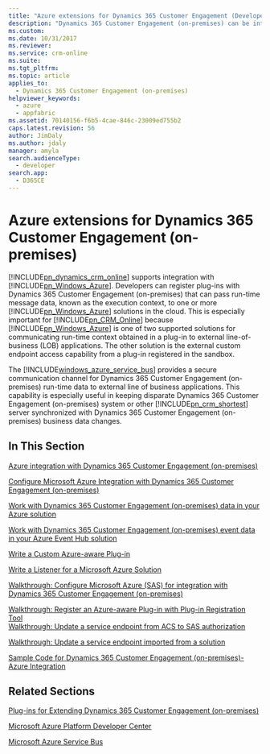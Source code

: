 ```yaml
---
title: "Azure extensions for Dynamics 365 Customer Engagement (Developer Guide for Dynamics 365 Customer Engagement (on-premises))| MicrosoftDocs"
description: "Dynamics 365 Customer Engagement (on-premises) can be integrated with Microsoft Azure. Developers can register plug-ins with Dynamics 365 Customer Engagement (on-premises) that can pass run-time message data, to one or more Microsoft Azure solutions in the cloud."
ms.custom: 
ms.date: 10/31/2017
ms.reviewer: 
ms.service: crm-online
ms.suite: 
ms.tgt_pltfrm: 
ms.topic: article
applies_to: 
  - Dynamics 365 Customer Engagement (on-premises)
helpviewer_keywords: 
  - azure
  - appfabric
ms.assetid: 70140156-f6b5-4cae-846c-23009ed755b2
caps.latest.revision: 56
author: JimDaly
ms.author: jdaly
manager: amyla
search.audienceType: 
  - developer
search.app: 
  - D365CE
---
```

# Azure extensions for Dynamics 365 Customer Engagement (on-premises)

[!INCLUDE[pn_dynamics_crm_online](../includes/pn-dynamics-crm-online.md)] supports integration with [!INCLUDE[pn_Windows_Azure](../includes/pn-windows-azure.md)]. Developers can register plug-ins with Dynamics 365 Customer Engagement (on-premises) that can pass run-time message data, known as the execution context, to one or more [!INCLUDE[pn_Windows_Azure](../includes/pn-windows-azure.md)] solutions in the cloud. This is especially important for [!INCLUDE[pn_CRM_Online](../includes/pn-crm-online.md)] because [!INCLUDE[pn_Windows_Azure](../includes/pn-windows-azure.md)] is one of two supported solutions for communicating run-time context obtained in a plug-in to external line-of-business (LOB) applications. The other solution is the external custom endpoint access capability from a plug-in registered in the sandbox.  
  
 The [!INCLUDE[windows_azure_service_bus](../includes/windows-azure-service-bus.md)] provides a secure communication channel for Dynamics 365 Customer Engagement (on-premises) run-time data to external line of business applications. This capability is especially useful in keeping disparate Dynamics 365 Customer Engagement (on-premises) system or other [!INCLUDE[pn_crm_shortest](../includes/pn-crm-shortest.md)] server synchronized with Dynamics 365 Customer Engagement (on-premises) business data changes.  
  
## In This Section  
 [Azure integration with Dynamics 365 Customer Engagement (on-premises)](azure-integration.md)  
  
 [Configure Microsoft Azure Integration with Dynamics 365 Customer Engagement (on-premises)](configure-azure-integration.md)  
  
 [Work with Dynamics 365 Customer Engagement (on-premises) data in your Azure solution](work-data-azure-solution.md)  
  
 [Work with Dynamics 365 Customer Engagement (on-premises) event data in your Azure Event Hub solution](work-event-data-azure-event-hub-solution.md)  
  
 [Write a Custom Azure-aware Plug-in](write-custom-azure-aware-plugin.md)  
  
 [Write a Listener for a Microsoft Azure Solution](write-listener-application-azure-solution.md)  
  
 [Walkthrough: Configure Microsoft Azure (SAS) for integration with Dynamics 365 Customer Engagement (on-premises)](walkthrough-configure-azure-sas-integration.md)  
  
 [Walkthrough: Register an Azure-aware Plug-in with Plug-in Registration Tool](walkthrough-register-azure-aware-plug-in-using-plug-in-registration-tool.md)  
 [Walkthrough: Update a service endpoint from ACS to SAS authorization](walkthrough-update-service-endpoint-acs-sas-authorization.md)  
  
 [Walkthrough: Update a service endpoint imported from a solution](walkthrough-update-service-endpoint-imported-solution.md)  
  
 [Sample Code for Dynamics 365 Customer Engagement (on-premises)-Azure Integration](sample-code-azure-integration.md)  
  
## Related Sections  
 [Plug-ins for Extending Dynamics 365 Customer Engagement (on-premises)](write-plugin-extend-business-processes.md)  
  
 [Microsoft Azure Platform Developer Center](https://msdn.microsoft.com/azure/default.aspx)  
  
 [Microsoft Azure Service Bus](https://www.windowsazure.com/develop/net/fundamentals/hybrid-solutions/)
